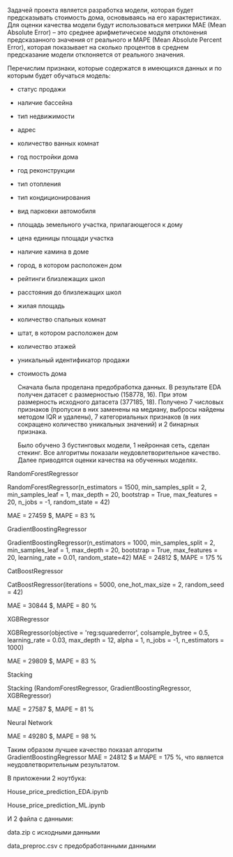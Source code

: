    Задачей проекта является разработка модели, которая будет предсказывать стоимость дома, основываясь на его характеристиках. 
Для оценки качества модели будут использоваться метрики MAE (Mean Absolute Error) – это среднее арифметическое модуля 
отклонения предсказанного значения от реального и MAPE (Mean Absolute Percent Error), которая показывает на сколько 
процентов в среднем предсказание модели отклоняется от реального значения.
   
   Перечислим признаки, которые содержатся в имеющихся данных и по которым будет обучаться модель: 
- статус продажи
- наличие бассейна
- тип недвижимости
- адрес
- количество ванных комнат
- год постройки дома
- год реконструкции
- тип отопления
- тип кондиционирования
- вид парковки автомобиля
- площадь земельного участка, прилагающегося к дому
- цена единицы площади участка
- наличие камина в доме
- город, в котором расположен дом
- рейтинги близлежащих школ
- расстояния до близлежащих школ
- жилая площадь
- количество спальных комнат
- штат, в котором расположен дом
- количество этажей
- уникальный идентификатор продажи
- стоимость дома 

   Сначала была проделана предобработка данных. В результате EDA получен датасет с размерностью (158778, 16). При этом 
размерность исходного датасета (377185, 18). Получено 7 числовых признаков (пропуски в них заменены на медиану, выбросы 
найдены методом IQR и удалены), 7 категориальных признаков (в них сокращено количество уникальных значений) и 2 бинарных 
признака. 

   Было обучено 3 бустинговых модели, 1 нейронная сеть, сделан стекинг. Все алгоритмы показали неудовлетворительное 
качество. Далее приводятся оценки качества на обученных моделях.

RandomForestRegressor

RandomForestRegressor(n_estimators = 1500, min_samples_split = 2, min_samples_leaf = 1, max_depth = 20, bootstrap = True, 
                      max_features = 20, n_jobs = -1, random_state = 42)

MAE = 27459 $,     MAPE = 83 %

GradientBoostingRegressor

GradientBoostingRegressor(n_estimators = 1000, min_samples_split = 2, min_samples_leaf = 1, max_depth = 20, 
                          bootstrap = True, max_features = 20, learning_rate = 0.01, random_state=42)
MAE = 24812 $,     MAPE = 175 %

CatBoostRegressor

CatBoostRegressor(iterations = 5000, one_hot_max_size = 2, random_seed = 42)

MAE = 30844 $,     MAPE = 80 %

XGBRegressor

XGBRegressor(objective = 'reg:squarederror', colsample_bytree = 0.5, learning_rate = 0.03, 
                           max_depth = 12, alpha = 1, n_jobs = -1, n_estimators = 1000)

MAE = 29809 $,     MAPE = 83 %

Stacking

Stacking (RandomForestRegressor, GradientBoostingRegressor, XGBRegressor)

MAE = 27587 $,     MAPE = 81 %

Neural Network

MAE = 49280 $,     MAPE = 98 %


   Таким образом лучшее качество показал алгоритм GradientBoostingRegressor MAE = 24812 $ и MAPE = 175 %, что является 
неудовлетворительным результатом.

В приложении 2 ноутбука: 

House_price_prediction_EDA.ipynb 

House_price_prediction_ML.ipynb

И 2 файла с данными:

data.zip с исходными данными

data_preproc.csv с предобработанными данными

